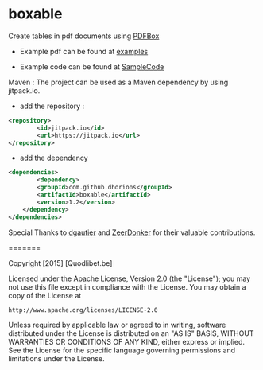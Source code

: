 boxable
=======


Create tables in pdf documents using [PDFBox](http://pdfbox.apache.org)

- Example pdf can be found at [examples](http://goo.gl/a7QvRM)

- Example code can be found at [SampleCode](https://github.com/dhorions/boxable/blob/master/src/test/java/be/quodlibet/boxable/TableTest.java)

Maven : 
The project can be used as a Maven dependency by using jitpack.io.
* add the repository : 
```xml
<repository>
	    <id>jitpack.io</id>
	    <url>https://jitpack.io</url>
</repository>
```
* add the dependency
```xml
<dependencies>
        <dependency>
	    <groupId>com.github.dhorions</groupId>
	    <artifactId>boxable</artifactId>
	    <version>1.2</version>
	</dependency>
</dependencies>
```

Special Thanks to [dgautier](https://github.com/dgautier) and [ZeerDonker](https://github.com/ZeerDonker) for their valuable contributions.

=======

Copyright [2015] [Quodlibet.be]

Licensed under the Apache License, Version 2.0 (the "License");
you may not use this file except in compliance with the License.
You may obtain a copy of the License at

    http://www.apache.org/licenses/LICENSE-2.0

Unless required by applicable law or agreed to in writing, software
distributed under the License is distributed on an "AS IS" BASIS,
WITHOUT WARRANTIES OR CONDITIONS OF ANY KIND, either express or implied.
See the License for the specific language governing permissions and
limitations under the License.
